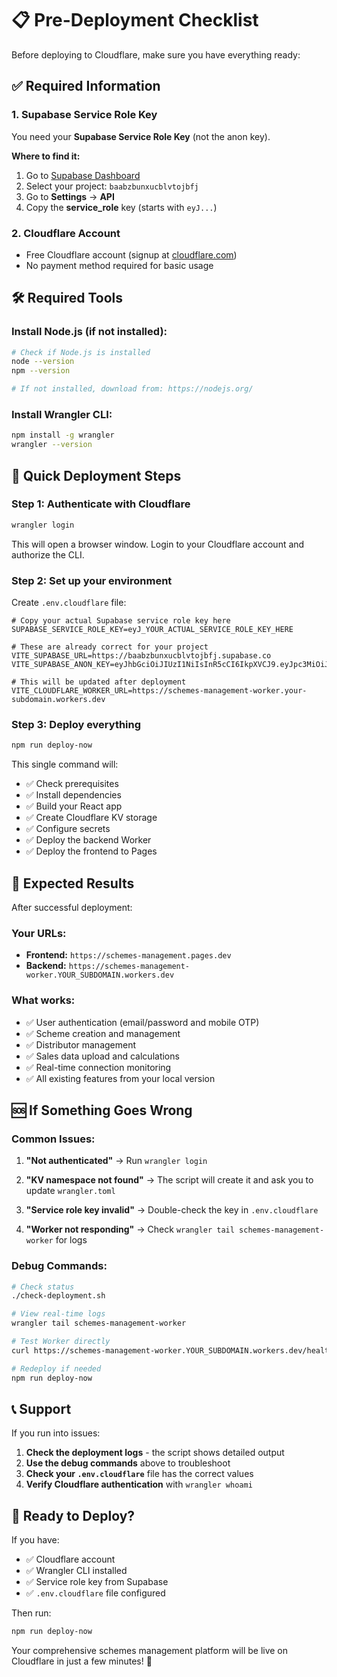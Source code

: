 # 📋 Pre-Deployment Checklist

Before deploying to Cloudflare, make sure you have everything ready:

## ✅ Required Information

### 1. Supabase Service Role Key
You need your **Supabase Service Role Key** (not the anon key). 

**Where to find it:**
1. Go to [Supabase Dashboard](https://supabase.com/dashboard)
2. Select your project: `baabzbunxucblvtojbfj`
3. Go to **Settings** → **API**
4. Copy the **service_role** key (starts with `eyJ...`)

### 2. Cloudflare Account
- Free Cloudflare account (signup at [cloudflare.com](https://cloudflare.com))
- No payment method required for basic usage

## 🛠️ Required Tools

### Install Node.js (if not installed):
```bash
# Check if Node.js is installed
node --version
npm --version

# If not installed, download from: https://nodejs.org/
```

### Install Wrangler CLI:
```bash
npm install -g wrangler
wrangler --version
```

## 🚀 Quick Deployment Steps

### Step 1: Authenticate with Cloudflare
```bash
wrangler login
```
This will open a browser window. Login to your Cloudflare account and authorize the CLI.

### Step 2: Set up your environment
Create `.env.cloudflare` file:
```env
# Copy your actual Supabase service role key here
SUPABASE_SERVICE_ROLE_KEY=eyJ_YOUR_ACTUAL_SERVICE_ROLE_KEY_HERE

# These are already correct for your project
VITE_SUPABASE_URL=https://baabzbunxucblvtojbfj.supabase.co
VITE_SUPABASE_ANON_KEY=eyJhbGciOiJIUzI1NiIsInR5cCI6IkpXVCJ9.eyJpc3MiOiJzdXBhYmFzZSIsInJlZiI6ImJhYWJ6YnVueHVjYmx2dG9qYmZqIiwicm9sZSI6ImFub24iLCJpYXQiOjE3NTU5NjkyNDAsImV4cCI6MjA3MTU0NTI0MH0.4Cr44RQtGzBfs4QlyqXHd3ogvrsN2YULMQdAdygnfx4

# This will be updated after deployment
VITE_CLOUDFLARE_WORKER_URL=https://schemes-management-worker.your-subdomain.workers.dev
```

### Step 3: Deploy everything
```bash
npm run deploy-now
```

This single command will:
- ✅ Check prerequisites
- ✅ Install dependencies
- ✅ Build your React app
- ✅ Create Cloudflare KV storage
- ✅ Configure secrets
- ✅ Deploy the backend Worker
- ✅ Deploy the frontend to Pages

## 🎯 Expected Results

After successful deployment:

### Your URLs:
- **Frontend:** `https://schemes-management.pages.dev`
- **Backend:** `https://schemes-management-worker.YOUR_SUBDOMAIN.workers.dev`

### What works:
- ✅ User authentication (email/password and mobile OTP)
- ✅ Scheme creation and management
- ✅ Distributor management  
- ✅ Sales data upload and calculations
- ✅ Real-time connection monitoring
- ✅ All existing features from your local version

## 🆘 If Something Goes Wrong

### Common Issues:

1. **"Not authenticated"** → Run `wrangler login`

2. **"KV namespace not found"** → The script will create it and ask you to update `wrangler.toml`

3. **"Service role key invalid"** → Double-check the key in `.env.cloudflare`

4. **"Worker not responding"** → Check `wrangler tail schemes-management-worker` for logs

### Debug Commands:
```bash
# Check status
./check-deployment.sh

# View real-time logs
wrangler tail schemes-management-worker

# Test Worker directly
curl https://schemes-management-worker.YOUR_SUBDOMAIN.workers.dev/health

# Redeploy if needed
npm run deploy-now
```

## 📞 Support

If you run into issues:

1. **Check the deployment logs** - the script shows detailed output
2. **Use the debug commands** above to troubleshoot
3. **Check your `.env.cloudflare`** file has the correct values
4. **Verify Cloudflare authentication** with `wrangler whoami`

## 🎉 Ready to Deploy?

If you have:
- ✅ Cloudflare account
- ✅ Wrangler CLI installed  
- ✅ Service role key from Supabase
- ✅ `.env.cloudflare` file configured

Then run:
```bash
npm run deploy-now
```

Your comprehensive schemes management platform will be live on Cloudflare in just a few minutes! 🚀